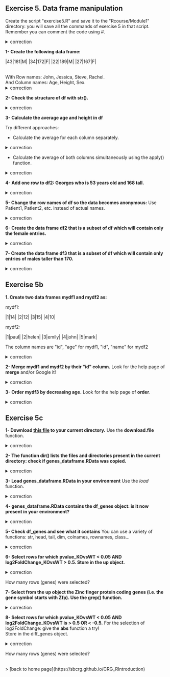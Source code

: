 ## Exercise 5. Data frame manipulation

Create the script "exercise5.R" and save it to the "Rcourse/Module1" directory: you will save all the commands of exercise 5 in that script.
<br>Remember you can comment the code using #.


<details>
<summary>
correction
</summary>

```{r}
getwd()
setwd("Rcourse/Module1")
setwd("~/Rcourse/Module1")
```

</details>

**1- Create the following data frame:**

|43|181|M|
|34|172|F|
|22|189|M|
|27|167|F|

<br>
With Row names: John, Jessica, Steve, Rachel.
<br>
And Column names: Age, Height, Sex.

<details>
<summary>
correction
</summary>

```{r}
df <- data.frame(Age=c(43, 34, 22, 27), 
                 Height=c(181, 172, 189, 167),
                 Sex=c("M", "F", "M", "F"),
                 row.names = c("John", "Jessica", "Steve", "Rachel"))
```

</details>

**2- Check the structure of df with str().**

<details>
<summary>
correction
</summary>

```{r}
str(df)
```

</details>

**3- Calculate the average age and height in df**

Try different approaches:
* Calculate the average for each column separately.

<details>
<summary>
correction
</summary>

```{r}
mean(df$Age)
mean(df$Height)
```

</details>

* Calculate the average of both columns simultaneously using the apply() function.

<details>
<summary>
correction
</summary>

```{r}
# we have to remove the Sex column: we can calculate the average only with numbers
apply(df[,-3], 2, mean)
apply(df[,1:2], 2, mean)
apply(df[,-grep("Sex", colnames(df))], 2, mean)
```

</details>

**4- Add one row to df2: Georges who is 53 years old and 168 tall.**

<details>
<summary>
correction
</summary>

```{r}
# Georges= allows us to enter the row name at the same time as we add a row
df <- rbind(df, Georges=c(53, 168, "M"))
```

</details>

**5- Change the row names of df so the data becomes anonymous:** 
Use Patient1, Patient2, etc. instead of actual names.

<details>
<summary>
correction
</summary>

```{r} 
rownames(df) <- c("Patient1", "Patient2", "Patient3", "Patient4", "Patient5")
# try also the paste function!
rownames(df) <- paste("Patient", 1:5, sep="")
```

</details>

**6- Create the data frame df2 that is a subset of df which will contain only the female entries.**
 
<details>
<summary>
correction
</summary>

```{r}
# which elements are female ("F" in the "Sex" colum)
df$Sex=="F"
# retrieve rows that contain the female entries, and save in df2
df2 <- df[df$Sex=="F",]
```

</details>

**7- Create the data frame df3 that is a subset of df which will contain only entries of males taller than 170.**
 
<details>
<summary>
correction
</summary>

```{r}
# which entries are males
df$Sex=="M"
# which entries are greater than 170 in column "Height"
df$Sex=="M" & df$Height > 170
# retrieve rows that contain the males that are taller than 170, and save in df3
df3 <- df[df$Sex=="M" & df$Height > 170,]
```

</details>

## Exercise 5b

**1. Create two data frames mydf1 and mydf2 as:**

mydf1:

|1|14|
|2|12|
|3|15|
|4|10|

mydf2:

|1|paul|
|2|helen|
|3|emily|
|4|john|
|5|mark|

The column names are "id", "age" for mydf1, "id", "name" for mydf2

<details>
<summary>
correction
</summary>

```{r}
mydf1 <- data.frame(id=1:4, age=c(14,12,15,10))
mydf2 <- data.frame(id=1:5, name=c("paul", "helen", "emily", "john", "mark"))
```

</details>

**2- Merge mydf1 and mydf2 by their "id" column.**
Look for the help page of **merge** and/or Google it!

<details>
<summary>
correction
</summary>

```{r}
# input 2 data frames
# "by" columns indicate by which column you want to merge the data
merge(x=mydf1, y=mydf2, by.x="id", by.y="id")
mydf3 <- merge(x=mydf1, y=mydf2, by="id")
```

</details>

**3- Order mydf3 by decreasing age.**
Look for the help page of **order**.

<details>
<summary>
correction
</summary>

```{r}
# order the age column (default is increasing order)
order(mydf3$age)
# order the age column by decreasing order
order(mydf3$age, decreasing = TRUE)
# order the whole data frame by the column age in decreasing order
mydf3[order(mydf3$age, decreasing = TRUE), ]
```

</details>

## Exercise 5c

**1- Download [this file](https://github.com/sbcrg/CRG_RIntroduction/blob/master/genes_dataframe.RData) to your current directory.**
Use the **download.file** function.

<details>
<summary>
correction
</summary>

```{r}
download.file("https://github.com/sbcrg/CRG_RIntroduction/blob/master/genes_dataframe.RData", "genes_dataframe.RData")
```

</details>

**2- The function dir() lists the files and directories present in the current directory: check if genes_dataframe.RData was copied.**

<details>
<summary>
correction
</summary>

```{r}
dir()
```

</details>

**3- Load genes_dataframe.RData in your environment**
Use the *load* function.

<details>
<summary>
correction
</summary>

```{r}
load("genes_dataframe.RData")
```

</details>

**4- genes_dataframe.RData contains the df_genes object: is it now present in your environment?**

<details>
<summary>
correction
</summary>

```{r}
ls()
```

</details>

**5- Check df_genes and see what it contains**
You can use a variety of functions: str, head, tail, dim, colnames, rownames, class... 
 
<details>
<summary>
correction
</summary>

```{r}
str(df_genes)
head(df_genes)
tail(df_genes)
dim(df_genes)
colnames(df_genes)
rownames(df_genes)
class(df_genes)
```

</details>

**6- Select rows for which pvalue_KOvsWT < 0.05 AND log2FoldChange_KOvsWT > 0.5. Store in the up object.**

<details>
<summary>
correction
</summary>

```{r}
# rows where pvalue_KOvsWT < 0.05 
df_genes$pvalue_KOvsWT < 0.05
# rows where log2FoldChange_KOvsWT > 0.5
df_genes$log2FoldChange_KOvsWT > 0.5
# rows that comply both of the above conditions
df_genes$pvalue_KOvsWT < 0.05 & df_genes$log2FoldChange_KOvsWT > 0.5
# select rows for which pvalue_KOvsWT < 0.05 AND log2FoldChange_KOvsWT > 0.5
up <- df_genes[df_genes$pvalue_KOvsWT < 0.05 & 
                 df_genes$log2FoldChange_KOvsWT > 0.5,]
```

</details>

How many rows (genes) were selected?


**7- Select from the up object the Zinc finger protein coding genes (i.e. the gene symbol starts with Zfp). Use the grep() function.**

<details>
<summary>
correction       
</summary>

```{r}
# extract gene symbol column
up$gene_symbol
# use grep to get the genes matching the pattern "Zfp"
up[grep("Zf", up$gene_symbol), ]
```

</details>

**8- Select rows for which pvalue_KOvsWT < 0.05 AND log2FoldChange_KOvsWT is > 0.5 OR < -0.5.**
For the selection of log2FoldChange: give the **abs** function a try! 
<br>Store in the diff_genes object.

<details>
<summary>
correction
</summary>

```{r}
# rows where pvalue_KOvsWT < 0.05
df_genes$pvalue_KOvsWT < 0.05
# rows where log2FoldChange_KOvsWT > 0.5
df_genes$log2FoldChange_KOvsWT > 0.5
# rows where log2FoldChange_KOvsWT < -0.5
df_genes$log2FoldChange_KOvsWT > -0.5
# rows where log2FoldChange_KOvsWT < -0.5 OR log2FoldChange_KOvsWT > 0.5
df_genes$log2FoldChange_KOvsWT > 0.5 | df_genes$log2FoldChange_KOvsWT > -0.5
# same as above but using the abs function
abs(df_genes$log2FoldChange_KOvsWT) > 0.5
# combine all required criteria
df_genes$pvalue_KOvsWT < 0.05 & abs(df_genes$log2FoldChange_KOvsWT) > 0.5
# extract corresponding entries
diff_genes <- df_genes[df_genes$pvalue_KOvsWT < 0.05 & 
                 abs(df_genes$log2FoldChange_KOvsWT) > 0.5,]
```

</details>

How many rows (genes) were selected?

<br>
> [back to home page](https://sbcrg.github.io/CRG_RIntroduction)

